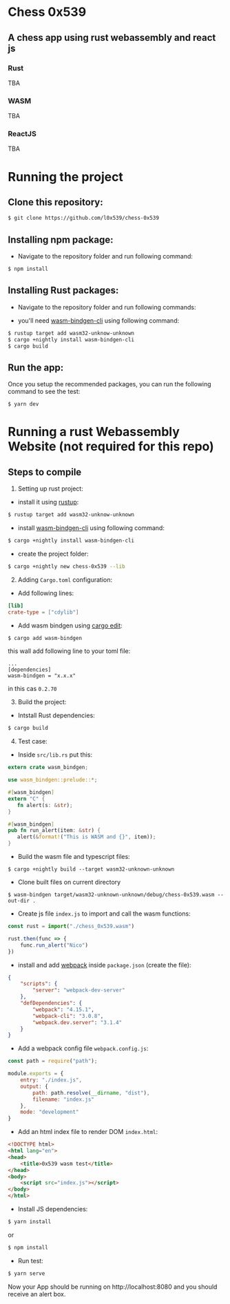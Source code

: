 # Chess 0x539

## A chess app using rust webassembly and react js

### Rust

TBA

### WASM

TBA

### ReactJS

TBA

# Running the project

## Clone this repository:

```sh
$ git clone https://github.com/l0x539/chess-0x539
```

## Installing npm package:

* Navigate to the repository folder and run following command:

```sh 
$ npm install
```

## Installing Rust packages:
* Navigate to the repository folder and run following commands:

- you'll need [wasm-bindgen-cli](https://rustwasm.github.io/wasm-bindgen/reference/cli.html) using following command:

```sh
$ rustup target add wasm32-unknow-unknown
$ cargo +nightly install wasm-bindgen-cli
$ cargo build
```

## Run the app:

Once you setup the recommended packages, you can run the following command to see the test:

```sh
$ yarn dev
```

# Running a rust Webassembly Website (not required for this repo)

## Steps to compile

1. Setting up rust project:
* install it using [rustup](https://rustup.rs/):
```sh
$ rustup target add wasm32-unknow-unknown
```
* install [wasm-bindgen-cli](https://rustwasm.github.io/wasm-bindgen/reference/cli.html) using following command:
```sh
$ cargo +nightly install wasm-bindgen-cli
```
* create the project folder:
```sh
$ cargo +nightly new chess-0x539 --lib
```

2. Adding `Cargo.toml` configuration:

* Add following lines:

```toml
[lib]
crate-type = ["cdylib"]
```
 * Add wasm bindgen using [cargo edit](https://crates.io/crates/cargo-edit):
 ```sh
 $ cargo add wasm-bindgen
 ```

 this wall add following line to your toml file:
 ```
 ...
 [dependencies]
 wasm-bindgen = "x.x.x"
 ```
 in this cas `0.2.70`

 3. Build the project:
 * Intstall Rust dependencies:
 ```sh
 $ cargo build
 ```

 4. Test case:
 * Inside `src/lib.rs` put this:
 ```rust
extern crate wasm_bindgen;

use wasm_bindgen::prelude::*;

#[wasm_bindgen]
extern "C" {
    fn alert(s: &str);
}

#[wasm_bindgen]
pub fn run_alert(item: &str) {
    alert(&format!("This is WASM and {}", item));
}
 ```

 * Build the wasm file and typescript files:
 ```shell
 $ cargo +nightly build --target wasm32-unknown-unknown
 ```

 * Clone built files on current directory

 ```shell
 $ wasm-bindgen target/wasm32-unknown-unknown/debug/chess-0x539.wasm --out-dir .
 ```

* Create js file `index.js` to import and call the wasm functions:

```js
const rust = import("./chess_0x539.wasm")

rust.then(func => {
    func.run_alert("Nico")
})
```

* install and add [webpack](https://webpack.js.org/) inside `package.json` (create the file):

```json
{
    "scripts": {
        "server": "webpack-dev-server"
    },
    "defDependencies": {
        "webpack": "4.15.1",
        "webpack-cli": "3.0.8",
        "webpack.dev.server": "3.1.4"
    }
}
```

* Add a webpack config file `webpack.config.js`:

```js
const path = require("path");

module.exports = {
    entry: "./index.js",
    output: {
        path: path.resolve(__dirname, "dist"),
        filename: "index.js"
    },
    mode: "development"
}
```

* Add an html index file to render DOM `index.html`:

```html
<!DOCTYPE html>
<html lang="en">
<head>
    <title>0x539 wasm test</title>
</head>
<body>
    <script src="index.js"></script>
</body>
</html>
```

* Install JS dependencies:

```sh
$ yarn install
```
or
```sh
$ npm install
```

* Run test:
```sh
$ yarn serve
```


Now your App should be running on http://localhost:8080 and you should receive an alert box.